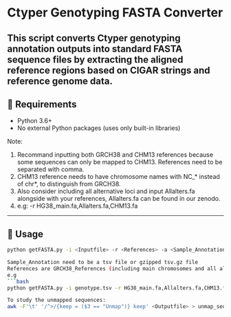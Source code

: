 # Ctyper Genotyping FASTA Converter

This script converts Ctyper genotyping annotation outputs into standard FASTA sequence files by extracting the aligned reference regions based on CIGAR strings and reference genome data.
---

## 🔧 Requirements

- Python 3.6+
- No external Python packages (uses only built-in libraries)

Note:
1. Recommand inputting both GRCH38 and CHM13 references because some sequences can only be mapped to CHM13. References need to be separated with comma.
2. CHM13 reference needs to have chromosome names with NC_* instead of chr*, to distinguish from GRCH38.
3. Also consider including all alternative loci and input Allalters.fa alongside with your references, Allalters.fa can be found in our zenodo. 
4. e.g:  -r HG38_main.fa,Allalters.fa,CHM13.fa
---

## 🚀 Usage

```bash
python getFASTA.py -i <Inputfile> -r <References> -a <Sample_Annotation> -o <Outputfile>

Sample_Annotation need to be a tsv file or gzipped tsv.gz file
References are GRCH38_References (including main chromosomes and all alternative loci) ,can be single or multiple fasta files (comma separated).
e.g 
```bash
python getFASTA.py -i genotype.tsv -r HG38_main.fa,Allalters.fa,CHM13.fa -a PangenomeAlleles_annotationfix.tsv.gz -o output.fa

To study the unmapped sequences:
awk -F'\t' '/^>/{keep = ($3 == "Unmap")} keep' <Outputfile> > unmap_sequences.fa
